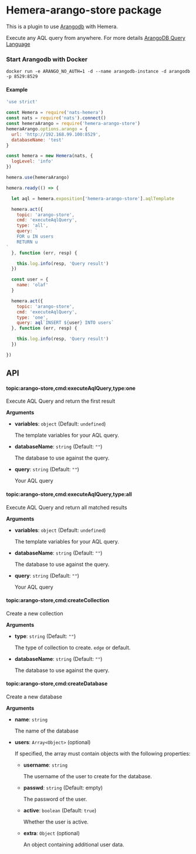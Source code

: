 # Hemera-arango-store package

This is a plugin to use [Arangodb](https://github.com/arangodb) with Hemera.

Execute any AQL query from anywhere. For more details [ArangoDB Query Language](https://www.arangodb.com/why-arangodb/sql-aql-comparison/)

### Start Arangodb with Docker

`docker run -e ARANGO_NO_AUTH=1 -d --name arangodb-instance -d arangodb -p 8529:8529`

#### Example

```js
'use strict'

const Hemera = require('nats-hemera')
const nats = require('nats').connect()
const hemeraArango = require('hemera-arango-store')
hemeraArango.options.arango = {
  url: 'http://192.168.99.100:8529',
  databaseName: 'test'
}

const hemera = new Hemera(nats, {
  logLevel: 'info'
})

hemera.use(hemeraArango)

hemera.ready(() => {

  let aql = hemera.exposition['hemera-arango-store'].aqlTemplate

  hemera.act({
    topic: 'arango-store',
    cmd: 'executeAqlQuery',
    type: 'all',
    query: `
    FOR u IN users
    RETURN u
`
  }, function (err, resp) {

    this.log.info(resp, 'Query result')
  })

  const user = {
    name: 'olaf'
  }

  hemera.act({
    topic: 'arango-store',
    cmd: 'executeAqlQuery',
    type: 'one',
    query: aql`INSERT ${user} INTO users`
  }, function (err, resp) {

    this.log.info(resp, 'Query result')
  })

})
```

## API

#### topic:arango-store,cmd:executeAqlQuery,type:one

 Execute AQL Query and return the first result

**Arguments**

* **variables**: `object` (Default: `undefined`)

  The template variables for your AQL query.

* **databaseName**: `string` (Default: `""`)

  The database to use against the query.

* **query**: `string` (Default: `""`)

  Your AQL query


#### topic:arango-store,cmd:executeAqlQuery,type:all

 Execute AQL Query and return all matched results

**Arguments**

* **variables**: `object` (Default: `undefined`)

  The template variables for your AQL query.

* **databaseName**: `string` (Default: `""`)

  The database to use against the query.

* **query**: `string` (Default: `""`)

  Your AQL query


#### topic:arango-store,cmd:createCollection

Create a new collection

**Arguments**

* **type**: `string` (Default: `""`)

  The type of collection to create. `edge` or default.

* **databaseName**: `string` (Default: `""`)

  The database to use against the query.

#### topic:arango-store,cmd:createDatabase

Create a new database

**Arguments**

* **name**: `string`

  The name of the database

* **users**: `Array<Object>` (optional)

  If specified, the array must contain objects with the following properties:

  * **username**: `string`

    The username of the user to create for the database.

  * **passwd**: `string` (Default: empty)

    The password of the user.

  * **active**: `boolean` (Default: `true`)

    Whether the user is active.

  * **extra**: `Object` (optional)

    An object containing additional user data.
